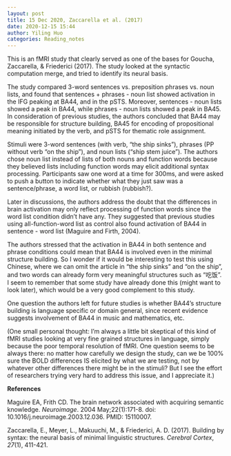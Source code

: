 ```yaml
---
layout: post
title: 15 Dec 2020, Zaccarella et al. (2017)
date: 2020-12-15 15:44
author: Yiling Huo
categories: Reading_notes
---
```

<!-- wp:paragraph -->
<p>This is an fMRI study that clearly served as one of the bases for Goucha, Zaccarella, &amp; Friederici (2017). The study looked at the syntactic computation merge, and tried to identify its neural basis.</p>
<!-- /wp:paragraph -->

<!-- wp:paragraph -->
<p>The study compared 3-word sentences vs. preposition phrases vs. noun lists, and found that sentences + phrases - noun list showed activation in the IFG peaking at BA44, and in the pSTS. Moreover, sentences - noun lists showed a peak in BA44, while phrases - noun lists showed a peak in BA45. In consideration of previous studies, the authors concluded that BA44 may be responsible for structure building, BA45 for encoding of propositional meaning initiated by the verb, and pSTS for thematic role assignment.</p>
<!-- /wp:paragraph -->

<!-- wp:paragraph -->
<p>Stimuli were 3-word sentences (with verb, “the ship sinks”), phrases (PP without verb “on the ship”), and noun lists (“ship stem juice”). The authors chose noun list instead of lists of both nouns and function words because they believed lists including function words may elicit additional syntax processing. Participants saw one word at a time for 300ms, and were asked to push a button to indicate whether what they just saw was a sentence/phrase, a word list, or rubbish (rubbish?).</p>
<!-- /wp:paragraph -->

<!-- wp:paragraph -->
<p>Later in discussions, the authors address the doubt that the differences in brain activation may only reflect processing of function words since the word list condition didn’t have any. They suggested that previous studies using all-function-word list as control also found activation of BA44 in sentence - word list (Maguire and Firth, 2004).</p>
<!-- /wp:paragraph -->

<!-- wp:paragraph -->
<p>The authors stressed that the activation in BA44 in both sentence and phrase conditions could mean that BA44 is involved even in the minimal structure building. So I wonder if it would be interesting to test this using Chinese, where we can omit the article in “the ship sinks” and “on the ship”, and two words can already form very meaningful structures such as “吃饭”. I seem to remember that some study have already done this (might want to look later), which would be a very good complement to this study.</p>
<!-- /wp:paragraph -->

<!-- wp:paragraph -->
<p>One question the authors left for future studies is whether BA44’s structure building is language specific or domain general, since recent evidence suggests involvement of BA44 in music and mathematics, etc.</p>
<!-- /wp:paragraph -->

<!-- wp:paragraph -->
<p>(One small personal thought: I’m always a little bit skeptical of this kind of fMRI studies looking at very fine grained structures in language, simply because the poor temporal resolution of fMRI. One question seems to be always there: no matter how carefully we design the study, can we be 100% sure the BOLD differences IS elicited by what we are testing, not by whatever other differences there might be in the stimuli? But I see the effort of researchers trying very hard to address this issue, and I appreciate it.)</p>
<!-- /wp:paragraph -->

<!-- wp:paragraph -->
<p><strong>References </strong></p>
<!-- /wp:paragraph -->

<!-- wp:paragraph -->
<p>Maguire EA, Frith CD. The brain network associated with acquiring semantic knowledge. <em>Neuroimage</em>. 2004 May;22(1):171-8. doi: 10.1016/j.neuroimage.2003.12.036. PMID: 15110007.</p>
<!-- /wp:paragraph -->

<!-- wp:paragraph -->
<p>Zaccarella, E., Meyer, L., Makuuchi, M., &amp; Friederici, A. D. (2017). Building by syntax: the neural basis of minimal linguistic structures. <em>Cerebral Cortex</em>, <em>27</em>(1), 411-421.</p>
<!-- /wp:paragraph -->
